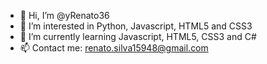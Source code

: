 - 👋 Hi, I’m @yRenato36
- 👀 I’m interested in Python, Javascript, HTML5 and CSS3
- 🌱 I’m currently learning Javascript, HTML5, CSS3 and C#
- 📫 Contact me: renato.silva15948@gmail.com

<!---
yRenato36/yRenato36 is a ✨ special ✨ repository because its `README.md` (this file) appears on your GitHub profile.
You can click the Preview link to take a look at your changes.
--->
